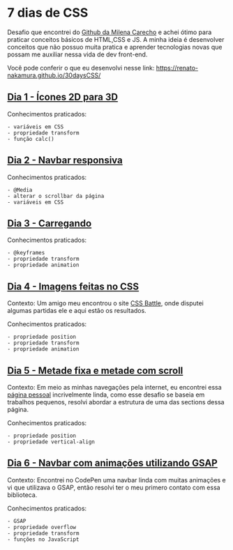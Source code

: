 # 7 dias de CSS

Desafio que encontrei do [Github da Milena Carecho](https://github.com/MilenaCarecho/30diasDeCSS) e achei ótimo para praticar conceitos básicos de HTML,CSS e JS. A minha ideia é desenvolver conceitos que não possuo muita pratica e aprender tecnologias novas que possam me auxiliar nessa vida de dev front-end.

Você pode conferir o que eu desenvolvi nesse link: https://renato-nakamura.github.io/30daysCSS/

## [Dia 1 - Ícones 2D para 3D](https://renato-nakamura.github.io/30daysCSS/challenges/day1/index.html)

Conhecimentos praticados: 

    - variáveis em CSS
    - propriedade transform
    - função calc()

## [Dia 2 - Navbar responsiva](https://renato-nakamura.github.io/30daysCSS/challenges/day2/index.html)
Conhecimentos praticados: 

    - @Media
    - alterar o scrollbar da página
    - variáveis em CSS
    
## [Dia 3 - Carregando](https://renato-nakamura.github.io/30daysCSS/challenges/day3/index.html)

Conhecimentos praticados: 

    - @keyframes
    - propriedade transform
    - propriedade animation

## [Dia 4 - Imagens feitas no CSS](https://renato-nakamura.github.io/30daysCSS/challenges/day4/index.html)
Contexto: Um amigo meu encontrou o site [CSS Battle](https://cssbattle.dev/), onde disputei algumas partidas ele e aqui estão os resultados.

Conhecimentos praticados: 

    - propriedade position
    - propriedade transform
    - propriedade animation

## [Dia 5 - Metade fixa e metade com scroll](https://renato-nakamura.github.io/30daysCSS/challenges/day5/index.html)
Contexto: Em meio as minhas navegações pela internet, eu encontrei essa [página pessoal](https://melaniedaveid.com/?ref=pfolios.net&%F0%9F%92%9ELove-is-in-the-air...%F0%9F%92%9E) incrivelmente linda, como esse desafio se baseia em trabalhos pequenos, resolvi abordar a estrutura de uma das sections dessa página. 

Conhecimentos praticados: 

    - propriedade position
    - propriedade vertical-align

## [Dia 6 - Navbar com animações utilizando GSAP](https://renato-nakamura.github.io/30daysCSS/challenges/day6/index.html)
Contexto: Encontrei no CodePen uma navbar linda com muitas animações e vi que utilizava o GSAP, então resolvi ter o meu primero contato com essa biblioteca.

Conhecimentos praticados: 

    - GSAP
    - propriedade overflow
    - propriedade transform
    - funções no JavaScript


